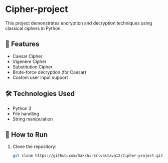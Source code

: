 # Cipher-project
This project demonstrates encryption and decryption techniques using classical ciphers in Python.
## 📁 Features

- Caesar Cipher
- Vigenère Cipher
- Substitution Cipher
- Brute-force decryption (for Caesar)
- Custom user input support

## 🛠️ Technologies Used

- Python 3
- File handling
- String manipulation
## 🚀 How to Run

1. Clone the repository:
   ```bash
   git clone https://github.com/Sakshi-Srivastava12/Cipher-project.git
